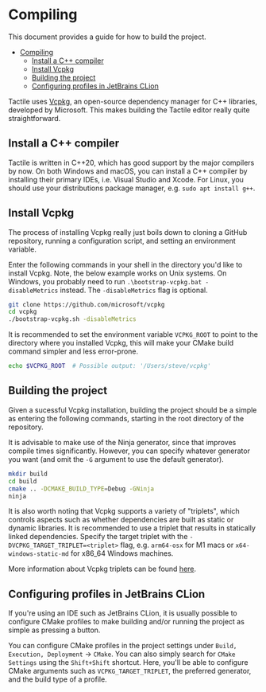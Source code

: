 # Compiling

This document provides a guide for how to build the project.

- [Compiling](#compiling)
  - [Install a C++ compiler](#install-a-c-compiler)
  - [Install Vcpkg](#install-vcpkg)
  - [Building the project](#building-the-project)
  - [Configuring profiles in JetBrains CLion](#configuring-profiles-in-jetbrains-clion)

Tactile uses [Vcpkg](https://github.com/microsoft/vcpkg), an open-source dependency manager for C++ libraries, developed by Microsoft. This makes building the Tactile editor really quite straightforward.

## Install a C++ compiler

Tactile is written in C++20, which has good support by the major compilers by now. On both Windows and macOS, you can install a C++ compiler by installing their primary IDEs, i.e. Visual Studio and Xcode. For Linux, you should use your distributions package manager, e.g. `sudo apt install g++`.

## Install Vcpkg

The process of installing Vcpkg really just boils down to cloning a GitHub repository, running a configuration script, and setting an environment variable.

Enter the following commands in your shell in the directory you'd like to install Vcpkg. Note, the below example works on Unix systems. On Windows, you probably need to run `.\bootstrap-vcpkg.bat -disableMetrics` instead. The `-disableMetrics` flag is optional.

```bash
git clone https://github.com/microsoft/vcpkg
cd vcpkg
./bootstrap-vcpkg.sh -disableMetrics
```

It is recommended to set the environment variable `VCPKG_ROOT` to point to the directory where you installed Vcpkg, this will make your CMake build command simpler and less error-prone.

```bash
echo $VCPKG_ROOT  # Possible output: '/Users/steve/vcpkg'
```

## Building the project

Given a sucessful Vcpkg installation, building the project should be a simple as entering the following commands, starting in the root directory of the repository.

It is advisable to make use of the Ninja generator, since that improves compile times significantly. However, you can specify whatever generator you want (and omit the `-G` argument to use the default generator).

```bash
mkdir build
cd build
cmake .. -DCMAKE_BUILD_TYPE=Debug -GNinja
ninja
```

It is also worth noting that Vcpkg supports a variety of "triplets", which controls aspects such as whether dependencies are built as static or dynamic libraries. It is recommended to use a triplet that results in statically linked dependencies. Specify the target triplet with the `-DVCPKG_TARGET_TRIPLET=<triplet>` flag, e.g. `arm64-osx` for M1 macs or `x64-windows-static-md` for x86_64 Windows machines.

More information about Vcpkg triplets can be found [here](https://github.com/microsoft/vcpkg/docs/users/triplets.md).

## Configuring profiles in JetBrains CLion

If you're using an IDE such as JetBrains CLion, it is usually possible to configure CMake profiles to make building and/or running the project as simple as pressing a button.

You can configure CMake profiles in the project settings under `Build, Execution, Deployment` -> `CMake`. You can also simply search for `CMake Settings` using the `Shift+Shift` shortcut. Here, you'll be able to configure CMake arguments such as `VCPKG_TARGET_TRIPLET`, the preferred generator, and the build type of a profile.
